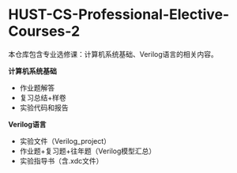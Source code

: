 # HUST-CS-Professional-Elective-Courses-2
本仓库包含专业选修课：计算机系统基础、Verilog语言的相关内容。

**计算机系统基础**

- 作业题解答
- 复习总结+样卷
- 实验代码和报告

**Verilog语言**

- 实验文件（Verilog_project）
- 作业题+复习题+往年题（Verilog模型汇总）
- 实验指导书（含.xdc文件）
